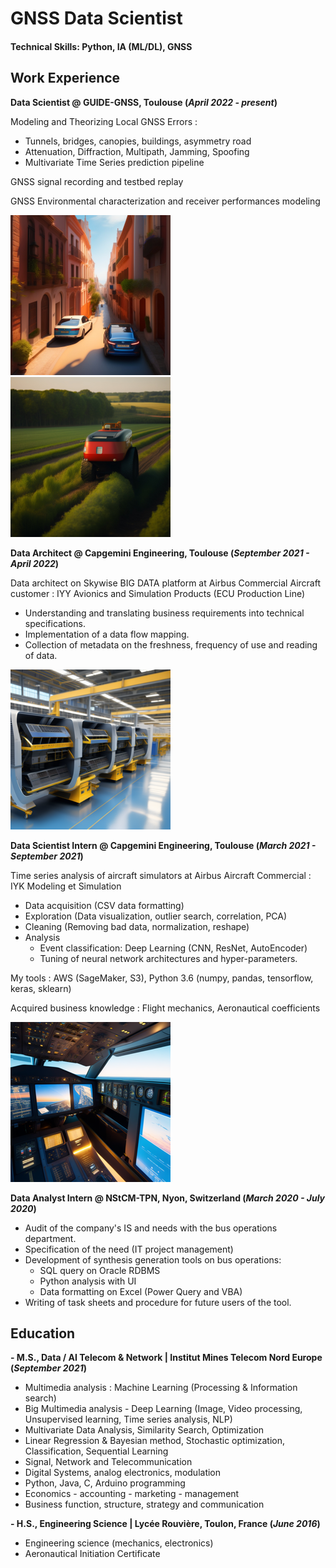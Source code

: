 # GNSS Data Scientist

#### Technical Skills: Python, IA (ML/DL), GNSS 

## Work Experience

**Data Scientist @ GUIDE-GNSS, Toulouse (_April 2022 - present_)**

Modeling and Theorizing Local GNSS Errors :

* Tunnels, bridges, canopies, buildings, asymmetry road
* Attenuation, Diffraction, Multipath, Jamming, Spoofing
* Multivariate Time Series prediction pipeline

GNSS signal recording and testbed replay

GNSS Environmental characterization and receiver performances modeling
 
![Urban Canyon](/assets/img/urban_canyon.png)  ![Agri Robot](/assets/img/agriculture_robot.png)

**Data Architect @ Capgemini Engineering, Toulouse (_September 2021 - April 2022_)**

Data architect on Skywise BIG DATA platform at Airbus Commercial Aircraft customer : 
IYY Avionics and Simulation Products (ECU Production Line)

* Understanding and translating business requirements into technical specifications. 
* Implementation of a data flow mapping.
* Collection of metadata on the freshness, frequency of use and reading of data.

![ECU Prod Line](/assets/img/airbus_calculator.png)

**Data Scientist Intern @ Capgemini Engineering, Toulouse (_March 2021 - September 2021_)**

Time series analysis of aircraft simulators at Airbus Aircraft Commercial : IYK Modeling et Simulation 

* Data acquisition (CSV data formatting) 
* Exploration (Data visualization, outlier search, correlation, PCA) 
* Cleaning (Removing bad data, normalization, reshape) 
* Analysis 
    - Event classification: Deep Learning (CNN, ResNet, AutoEncoder) 
    - Tuning of neural network architectures and hyper-parameters.

My tools : AWS (SageMaker, S3), Python 3.6 (numpy, pandas, tensorflow, keras, sklearn)

Acquired business knowledge : Flight mechanics, Aeronautical coefficients

![Aircraft Simulator](/assets/img/aircraft_simulator.png)

**Data Analyst Intern @ NStCM-TPN, Nyon, Switzerland (_March 2020 - July 2020_)**

* Audit of the company's IS and needs with the bus operations department. 
* Specification of the need (IT project management) 
* Development of synthesis generation tools on bus operations: 
    - SQL query on Oracle RDBMS 
    - Python analysis with UI
    - Data formatting on Excel (Power Query and VBA) 
* Writing of task sheets and procedure for future users of the tool.

## Education							       		
**- M.S., Data / AI Telecom & Network | Institut Mines Telecom Nord Europe (_September 2021_)**

* Multimedia analysis : Machine Learning (Processing & Information search)
* Big Multimedia analysis - Deep Learning (Image, Video processing, Unsupervised learning, Time series analysis, NLP)
* Multivariate Data Analysis, Similarity Search, Optimization
* Linear Regression & Bayesian method, Stochastic optimization, Classification, Sequential Learning
* Signal, Network and Telecommunication
* Digital Systems, analog electronics, modulation
* Python, Java, C, Arduino programming
* Economics - accounting - marketing - management 
* Business function, structure, strategy and communication

**- H.S., Engineering Science | Lycée Rouvière, Toulon, France (_June 2016_)**

* Engineering science (mechanics, electronics)
* Aeronautical Initiation Certificate
